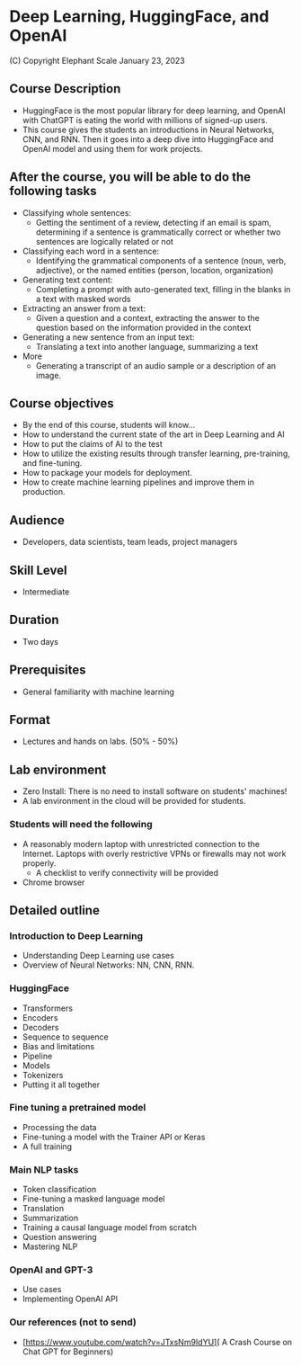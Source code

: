 # Deep Learning, HuggingFace, and OpenAI

(C) Copyright Elephant Scale
January 23, 2023

## Course Description

* HuggingFace is the most popular library for deep learning, and OpenAI with ChatGPT is eating the world with millions of signed-up users.
* This course gives the students an introductions in Neural Networks, CNN, and RNN. Then it goes into a deep dive into HuggingFace and
OpenAI model and using them for work projects.

## After the course, you will be able to do the following tasks

* Classifying whole sentences:
  * Getting the sentiment of a review, detecting if an email is spam, determining if a sentence is grammatically correct or whether two sentences are logically related or not
* Classifying each word in a sentence:
  * Identifying the grammatical components of a sentence (noun, verb, adjective), or the named entities (person, location, organization)
* Generating text content:
  * Completing a prompt with auto-generated text, filling in the blanks in a text with masked words
* Extracting an answer from a text:
  * Given a question and a context, extracting the answer to the question based on the information provided in the context
* Generating a new sentence from an input text:
  * Translating a text into another language, summarizing a text
* More
  * Generating a transcript of an audio sample or a description of an image.
  
## Course objectives
* By the end of this course, students will know...
* How to understand the current state of the art in Deep Learning and AI
* How to put the claims of AI to the test
* How to utilize the existing results through transfer learning, pre-training, and fine-tuning.
* How to package your models for deployment.
* How to create machine learning pipelines and improve them in production.

## Audience
* Developers, data scientists, team leads, project managers

## Skill Level

* Intermediate

## Duration
* Two days

## Prerequisites
* General familiarity with machine learning


## Format
* Lectures and hands on labs. (50% - 50%)


## Lab environment
* Zero Install: There is no need to install software on students' machines!
* A lab environment in the cloud will be provided for students.

### Students will need the following
* A reasonably modern laptop with unrestricted connection to the Internet. Laptops with overly restrictive VPNs or firewalls may not work properly.
    * A checklist to verify connectivity will be provided
* Chrome browser

## Detailed outline

### Introduction to Deep Learning
- Understanding Deep Learning use cases
- Overview of Neural Networks: NN, CNN, RNN.

### HuggingFace

* Transformers
* Encoders
* Decoders
* Sequence to sequence
* Bias and limitations
* Pipeline
* Models
* Tokenizers
* Putting it all together


### Fine tuning a pretrained model
* Processing the data
* Fine-tuning a model with the Trainer API or Keras
* A full training


### Main NLP tasks
* Token classification
* Fine-tuning a masked language model
* Translation
* Summarization
* Training a causal language model from scratch
* Question answering
* Mastering NLP

### OpenAI and GPT-3
* Use cases
* Implementing OpenAI API

### Our references (not to send)

* [https://www.youtube.com/watch?v=JTxsNm9IdYU]( A Crash Course on Chat GPT for Beginners)